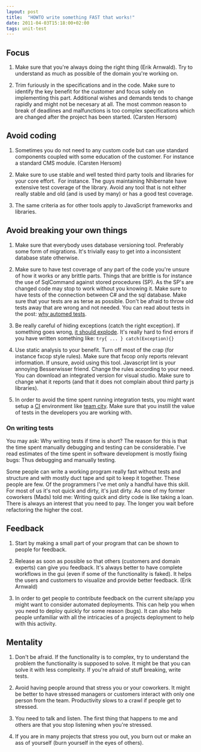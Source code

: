 ```yaml
---
layout: post
title:  "HOWTO write something FAST that works!"
date: 2011-04-03T15:18:00+02:00
tags: unit-test
---
```


## Focus

1. Make sure that you're always doing the right thing (Erik Arnwald). Try to understand as much as possible of the domain you're working on.

2. Trim furiously in the specifications and in the code. Make sure to identify the key benefit for the customer and focus solely on implementing this part. Additional wishes and demands tends to change rapidly and might not be necesary at all. The most common reason to break of deadlines and malfunctions is too complex specifications which are changed after the project has been started. (Carsten Hersom)

## Avoid coding

1. Sometimes you do not need to any custom code but can use standard components coupled with some education of the customer. For instance a standard CMS module. (Carsten Hersom)

2. Make sure to use stable and well tested third party tools and libraries for your core effort.  For instance. The guys maintaining Nhibernate have extensive test coverage of the library. Avoid any tool that is not either really stable and old (and is used by many) or has a good test coverage.

3. The same criteria as for other tools apply to JavaScript frameworks and libraries.

## Avoid breaking your own things

1. Make sure that everybody uses database versioning tool. Preferably some form of migrations. It's trivially easy to get into a inconsistent database state otherwise.

2. Make sure to have test coverage of any part of the code you're unsure of how it works or any brittle parts. Things that are brittle is for instance the use of SqlCommand against stored procedures (SP). As the SP's are changed code may stop to work without you knowing it. Make sure to have tests of the connection between C# and the sql database. Make sure that your tests are as terse as possible. Don't be afraid to throw old tests away that are wrong and not needed. You can read about tests in the post: [why automed tests](/2011/03/31/why-automated-tests.html).

3. Be really careful of hiding exceptions (catch the right exception). If something goes wrong, [it should explode](http://ferd.ca/the-zen-of-erlang.html). It's really hard to find errors if you have written something like: ``` try{ ... } catch(Exception){} ```

4. Use static analysis to your benefit. Turn off most of the crap (for instance fxcop style rules). Make sure that fxcop only reports relevant information. If unsure, avoid using this tool. Javascript lint is your annoying Besserwisser friend. Change the rules according to your need. You can download an integrated version for visual studio. Make sure to change what it reports (and that it does not complain about third party js libraries).

5. In order to avoid the time spent running integration tests, you might want setup a [CI](http://en.wikipedia.org/wiki/Continuous_integration) environment like [team city](http://www.jetbrains.com/teamcity/). Make sure that you instill the value of tests in the developers you are working with.

### On writing tests

You may ask: Why writing tests if time is short? The reason for this is that the time spent manually debugging and testing can be considerable. I've read estimates of the time spent in software development is mostly fixing bugs: Thus debugging and manually testing.

Some people can write a working program really fast without tests and structure and with mostly duct tape and spit to keep it together. These people are few. Of the programmers I've met only a handful have this skill. For most of us it's not quick and dirty, it's just dirty. As one of my former coworkers (Mads) told me: Writing quick and dirty code is like taking a loan. There is always an interest that you need to pay. The longer you wait before refactoring the higher the cost.

## Feedback

1. Start by making a small part of your program that can be shown to people for feedback.

2. Release as soon as possible so that others (customers and domain experts) can give you feedback. It's always better to have complete workflows in the gui (even if some of the functionality is faked). It helps the users and customers to visualize and provide better feedback. (Erik Arnwald)

3. In order to get people to contribute feedback on the current site/app you might want to consider automated deployments. This can help you when you need to deploy quickly for some reason (bugs). It can also help people unfamiliar with all the intricacies of a projects deployment to help with this activity.

## Mentality

1. Don't be afraid. If the functionality is to complex, try to understand the problem the functionality is supposed to solve. It might be that you can solve it with less complexity. If you're afraid of stuff breaking, write tests.

2. Avoid having people around that stress you or your coworkers. It might be better to have stressed managers or customers interact with only one person from the team. Productivity slows to a crawl if people get to stressed.

3. You need to talk and listen. The first thing that happens to me and others are that you stop listening when you're stressed.

4. If you are in many projects that stress you out, you burn out or make an ass of yourself (burn yourself in the eyes of others).
